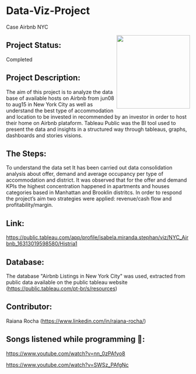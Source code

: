 # Data-Viz-Project
 Case Airbnb NYC
 
<img align="right" src="https://portuguessemmisterio.files.wordpress.com/2016/06/nova-york.jpg?w=336&h=223" alt="" width="201" height="201" />

## Project Status: 

Completed

## Project Description: 
The aim of this project is to analyze the data base of available hosts on Airbnb from jun08 to aug15 in New York City as well as understand the best type of accommodation and location to be invested in recommended by an investor in order to host their home on Airbnb plataform. Tableau Public was the BI tool used to present the data and insights in a structured way through tableaus, graphs, dashboards and stories visions.

## The Steps: 
To understand the data set It has been carried out data consolidation analysis about offer, demand and average occupancy per type of accommodation and district.  It was observed that for the offer and demand KPIs the highest concentration happened in apartments and houses categories based in Manhattan and Brooklin distritcs. In order to respond the project’s aim two strategies were applied: revenue/cash flow and profitability/margin. 

## Link: 
https://public.tableau.com/app/profile/isabela.miranda.stephan/viz/NYC_Airbnb_16313019598580/Histria1

## Database: 
The database "Airbnb Listings in New York City" was used, extracted from public data available on the public tableau website (https://public.tableau.com/pt-br/s/resources)

## Contributor:
Raiana Rocha (https://www.linkedin.com/in/raiana-rocha/)

## Songs listened while programming 🎼: 
https://www.youtube.com/watch?v=nn_0zPAfyo8

https://www.youtube.com/watch?v=SWSz_PAfgNc

